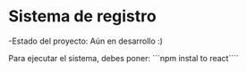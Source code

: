<h1>Sistema de registro</h1>

-Estado del proyecto: Aún en desarrollo :)

Para ejecutar el sistema, debes poner:
```npm instal to react````
